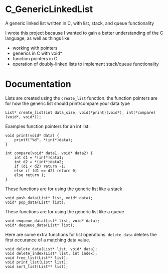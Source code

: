 # C_GenericLinkedList
A generic linked list written in C, with list, stack, and queue functionality

I wrote this project because I wanted to gain a better understanding of the C language, as well as things like:
- working with pointers
- generics in C with void*
- function pointers in C
- operation of doubly-linked lists to implement stack/queue functionality

# Documentation

Lists are created using the ```create_list``` function. the function pointers are for how the generic list should print/compare your data type
```
List* create_list(int data_size, void(*print)(void*), int(*compare)(void*, void*));
```

Examples function pointers for an int list:
```
void print(void* data) {
	printf("%d", *(int*)data);
}

int compare(void* data1, void* data2) {
	int d1 = *(int*)data1;
	int d2 = *(int*)data2;
	if (d1 < d2) return -1;
	else if (d1 == d2) return 0;
	else return 1;
}
```

These functions are for using the generic list like a stack
```
void push_data(List* list, void* data);
void* pop_data(List* list);
```

These functions are for using the generic list like a queue
```
void enqueue_data(List* list, void* data);
void* dequeue_data(List* list);
```

Here are some extra functions for list operations. ```delete_data``` deletes the first occurance of a matching data value.
```
void delete_data(List* list, void* data);
void delete_index(List* list, int index);
void free_list(List** list);
void print_list(List* list);
void sort_list(List** list);
```
